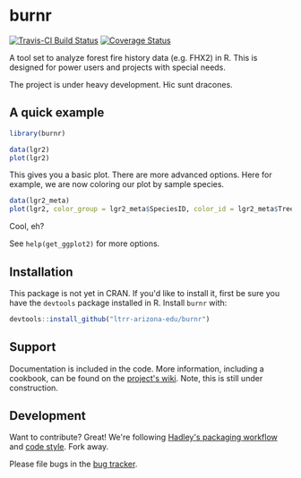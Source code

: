 # burnr

[![Travis-CI Build Status](https://travis-ci.org/ltrr-arizona-edu/burnr.svg?branch=master)](https://travis-ci.org/ltrr-arizona-edu/burnr)
[![Coverage Status](https://coveralls.io/repos/ltrr-arizona-edu/burnr/badge.svg)](https://coveralls.io/r/ltrr-arizona-edu/burnr)

A tool set to analyze forest fire history data (e.g. FHX2) in R. This is designed for power users and projects with special needs.

The project is under heavy development. Hic sunt dracones.

## A quick example

```R
library(burnr)

data(lgr2)
plot(lgr2)
```

This gives you a basic plot. There are more advanced options. Here for example, we are now coloring our plot by sample species.

```R
data(lgr2_meta)
plot(lgr2, color_group = lgr2_meta$SpeciesID, color_id = lgr2_meta$TreeID)
```

Cool, eh?

See `help(get_ggplot2)` for more options.

## Installation

This package is not yet in CRAN. If you'd like to install it, first be sure you have the `devtools` package installed in R. Install `burnr` with:

```R
devtools::install_github("ltrr-arizona-edu/burnr")
```

## Support

Documentation is included in the code. More information, including a cookbook, can be found on the [project's wiki](https://github.com/ltrr-arizona-edu/burnr/wiki). Note, this is still under construction.

## Development

Want to contribute? Great! We're following [Hadley's packaging workflow](http://r-pkgs.had.co.nz/) and [code style](http://adv-r.had.co.nz/Style.html). Fork away.

Please file bugs in the [bug tracker](https://github.com/ltrr-arizona-edu/burnr/issues).
